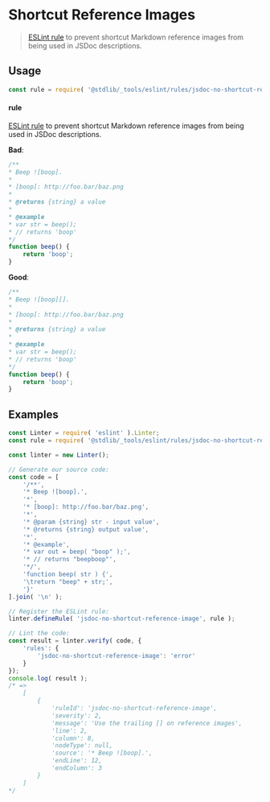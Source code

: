 <!--

@license Apache-2.0

Copyright (c) 2018 The Stdlib Authors.

Licensed under the Apache License, Version 2.0 (the "License");
you may not use this file except in compliance with the License.
You may obtain a copy of the License at

   http://www.apache.org/licenses/LICENSE-2.0

Unless required by applicable law or agreed to in writing, software
distributed under the License is distributed on an "AS IS" BASIS,
WITHOUT WARRANTIES OR CONDITIONS OF ANY KIND, either express or implied.
See the License for the specific language governing permissions and
limitations under the License.

-->

# Shortcut Reference Images

> [ESLint rule][eslint-rules] to prevent shortcut Markdown reference images from being used in JSDoc descriptions.

<section class="intro">

</section>

<!-- /.intro -->

<section class="usage">

## Usage

```javascript
const rule = require( '@stdlib/_tools/eslint/rules/jsdoc-no-shortcut-reference-image' );
```

#### rule

[ESLint rule][eslint-rules] to prevent shortcut Markdown reference images from being used in JSDoc descriptions.

**Bad**:

<!-- eslint-disable stdlib/jsdoc-no-shortcut-reference-image, stdlib/jsdoc-markdown-remark -->

```javascript
/**
* Beep ![boop].
*
* [boop]: http://foo.bar/baz.png
*
* @returns {string} a value
*
* @example
* var str = beep();
* // returns 'boop'
*/
function beep() {
    return 'boop';
}
```

**Good**:

```javascript
/**
* Beep ![boop][].
*
* [boop]: http://foo.bar/baz.png
*
* @returns {string} a value
*
* @example
* var str = beep();
* // returns 'boop'
*/
function beep() {
    return 'boop';
}
```

</section>

<!-- /.usage -->

<section class="examples">

## Examples

<!-- eslint no-undef: "error" -->

```javascript
const Linter = require( 'eslint' ).Linter;
const rule = require( '@stdlib/_tools/eslint/rules/jsdoc-no-shortcut-reference-image' );

const linter = new Linter();

// Generate our source code:
const code = [
    '/**',
    '* Beep ![boop].',
    '*',
    '* [boop]: http://foo.bar/baz.png',
    '*',
    '* @param {string} str - input value',
    '* @returns {string} output value',
    '*',
    '* @example',
    '* var out = beep( "boop" );',
    '* // returns "beepboop"',
    '*/',
    'function beep( str ) {',
    '\treturn "beep" + str;',
    '}'
].join( '\n' );

// Register the ESLint rule:
linter.defineRule( 'jsdoc-no-shortcut-reference-image', rule );

// Lint the code:
const result = linter.verify( code, {
    'rules': {
        'jsdoc-no-shortcut-reference-image': 'error'
    }
});
console.log( result );
/* =>
    [
        {
            'ruleId': 'jsdoc-no-shortcut-reference-image',
            'severity': 2,
            'message': 'Use the trailing [] on reference images',
            'line': 2,
            'column': 8,
            'nodeType': null,
            'source': '* Beep ![boop].',
            'endLine': 12,
            'endColumn': 3
        }
    ]
*/
```

</section>

<!-- /.examples -->

<!-- Section for related `stdlib` packages. Do not manually edit this section, as it is automatically populated. -->

<section class="related">

</section>

<!-- /.related -->

<!-- Section for all links. Make sure to keep an empty line after the `section` element and another before the `/section` close. -->

<section class="links">

[eslint-rules]: https://eslint.org/docs/developer-guide/working-with-rules

</section>

<!-- /.links -->
